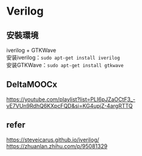 # Verilog


## 安裝環境
iverilog + GTKWave  
安装iverilog：`sudo apt-get install iverilog`  
安装GTKWave：`sudo apt-get install gtkwave`  

## DeltaMOOCx
https://youtube.com/playlist?list=PLI6pJZaOCtF3_-vE7VUn9RdhQ6KXpcFQD&si=KG4upjZ-4argRTTQ  

## refer
https://steveicarus.github.io/iverilog/  
https://zhuanlan.zhihu.com/p/95081329